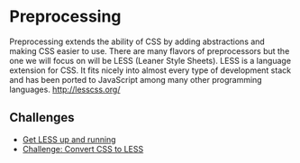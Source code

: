 # Preprocessing
Preprocessing extends the ability of CSS by adding abstractions and making CSS easier to use. There are many flavors of preprocessors but the one we will focus on will be LESS (Leaner Style Sheets).  LESS is a language extension for CSS.  It fits nicely into almost every type of development stack and has been ported to JavaScript among many other programming languages. http://lesscss.org/


## Challenges

* [Get LESS up and running](challenges/LESS-up-and-running)
* [Challenge: Convert CSS to LESS](challenges/LESS-conversion)



